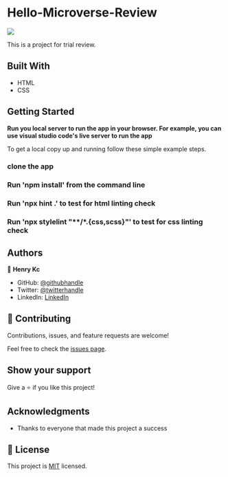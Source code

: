 # Hello-Microverse-Review
![](https://img.shields.io/badge/Microverse-blueviolet)

This is a project for trial review.

## Built With

- HTML
- CSS



## Getting Started

**Run you local server to run the app in your browser. For example, you can use visual studio code's live server to run the app**


To get a local copy up and running follow these simple example steps.

### clone the app

### Run 'npm install' from the command line

### Run 'npx hint .' to test for html linting check

### Run 'npx stylelint "**/*.{css,scss}"' to test for css linting check 



## Authors

👤 **Henry Kc**

- GitHub: [@githubhandle](https://github.com/HENRYKC24)
- Twitter: [@twitterhandle](https://twitter.com/henrykc24)
- LinkedIn: [LinkedIn](https://linkedin.com/in/henry-kc)

## 🤝 Contributing

Contributions, issues, and feature requests are welcome!

Feel free to check the [issues page](https://github.com/HENRYKC24/Hello-Microverse/issues/).

## Show your support

Give a ⭐️ if you like this project!

## Acknowledgments

- Thanks to everyone that made this project a success

## 📝 License

This project is [MIT](./LICENSE.md) licensed.